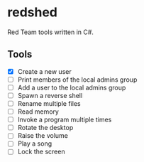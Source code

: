 # redshed
Red Team tools written in C#.

## Tools
- [x] Create a new user
- [ ] Print members of the local admins group
- [ ] Add a user to the local admins group
- [ ] Spawn a reverse shell
- [ ] Rename multiple files
- [ ] Read memory
- [ ] Invoke a program multiple times
- [ ] Rotate the desktop
- [ ] Raise the volume
- [ ] Play a song
- [ ] Lock the screen
